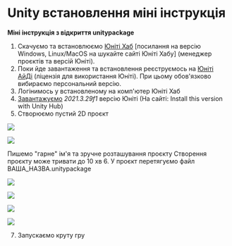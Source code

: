 # Unity встановлення міні інструкція

**Міні інструкція з відкриття unitypackage**
1. Скачуємо та встановлюємо [Юніті Хаб](https://public-cdn.cloud.unity3d.com/hub/prod/UnityHubSetup.exe) [посилання на версію Windows, Linux/MacOS на шукайте сайті Юніті Хабу]  (менеджер проєктів та версій Юніті).
2. Поки йде завантаження та встановлення реєструємось на [Юніті АйДі](https://id.unity.com/) (ліцензія для використання Юніті). При цьому обов'язково вибираємо персональний версію.
3. Логінимось у встановленому на комп'ютер Юніті Хаб
4. [Завантажуємо](https://unity.com/releases/editor/whats-new/2021.3.29) *2021.3.29f1* версію Юніті (На сайті: Install this version with Unity Hub)
5. Створюємо пустий 2D проєкт

![](https://telegra.ph/file/9bd0a506e1cce449d827e.png)

![](https://telegra.ph/file/aab4774a2f44290876ad1.png)

Пишемо "гарне" ім'я та зручне розташування проєкту
Створення проєкту може тривати до 10 хв
6. У проєкт перетягуємо файл ВАША_НАЗВА.unitypackage 

![](https://telegra.ph/file/63849b20d0f6c0784e301.png)

![](https://telegra.ph/file/0a86121f0373d4311af9d.png)

![](https://telegra.ph/file/9161e60626dfb48182b98.png)

![](https://telegra.ph/file/7a8ea40b95e96c6184b06.png)

7. Запускаємо круту гру
